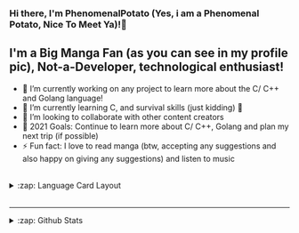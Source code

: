 ### Hi there, I'm PhenomenalPotato (Yes, i am a Phenomenal Potato, Nice To Meet Ya)!👋

## I'm a Big Manga Fan (as you can see in my profile pic), Not-a-Developer, technological enthusiast!

- 🔭 I’m currently working on any project to learn more about the C/ C++ and Golang language!
- 🌱 I’m currently learning C, and survival skills (just kidding) 🤣
- 👯 I’m looking to collaborate with other content creators
- 🥅 2021 Goals: Continue to learn more about C/ C++, Golang and plan my next trip (if possible)
- ⚡ Fun fact: I love to read manga (btw, accepting any suggestions and also happy on giving any suggestions) and listen to music

<br />

<details>
  <summary>:zap: Language Card Layout</summary>
  
[![Top Langs](https://github-readme-stats.vercel.app/api/top-langs/?username=phenomenalpotato&layout=compact&theme=radical)](https://github.com/anuraghazra/github-readme-stats)

</details>

<br />

---

<details>
  <summary>:zap: Github Stats</summary>

  <img align="left" alt="phenomenalpotato's Github Stats" src="https://github-readme-stats.vercel.app/api?username=phenomenalpotato&show_icons=true&hide_border=true&theme=dark" />
  
</details>
